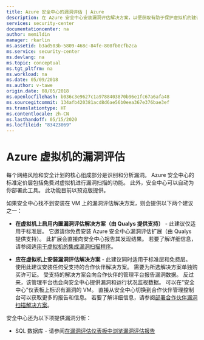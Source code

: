 ```yaml
---
title: Azure 安全中心的漏洞评估 | Azure
description: 在 Azure 安全中心安装漏洞评估解决方案，以便获取有助于保护虚拟机的建议。
services: security-center
documentationcenter: na
author: memildin
manager: rkarlin
ms.assetid: b3ad503b-5809-468c-84fe-808fb0cfb2ca
ms.service: security-center
ms.devlang: na
ms.topic: conceptual
ms.tgt_pltfrm: na
ms.workload: na
ms.date: 05/09/2018
ms.author: v-tawe
origin.date: 08/05/2018
ms.openlocfilehash: b036c3e9627c1a9788403870b96e1fc67a6afa48
ms.sourcegitcommit: 134afb420381acd8d6ae56b0eea367e376bae3ef
ms.translationtype: HT
ms.contentlocale: zh-CN
ms.lasthandoff: 05/15/2020
ms.locfileid: "83423069"
---
```

# <a name="vulnerability-assessments-for-your-azure-virtual-machines"></a>Azure 虚拟机的漏洞评估

每个网络风险和安全计划的核心组成部分是识别和分析漏洞。 Azure 安全中心的标准定价层包括免费对虚拟机进行漏洞扫描的功能。 此外，安全中心可以自动为你部署此工具。 此功能目前以预览版提供。

如果安全中心找不到安装在 VM 上的漏洞评估解决方案，则会提供以下两个建议之一：

- **在虚拟机上启用内置漏洞评估解决方案（由 Qualys 提供支持）** - 此建议仅适用于标准层。 它邀请你免费安装 Azure 安全中心漏洞评估扩展（由 Qualys 提供支持）。 此扩展会直接向安全中心报告其发现结果。 若要了解详细信息，请参阅适[用于虚拟机的集成漏洞扫描程序](built-in-vulnerability-assessment.md)。

- **应在虚拟机上安装漏洞评估解决方案** - 此建议同时适用于标准层和免费层。 使用此建议安装任何受支持的合作伙伴解决方案。 需要为所选解决方案单独购买许可证。 受支持的解决方案会向合作伙伴的管理平台报告漏洞数据。 反过来，该管理平台也会向安全中心提供漏洞和运行状况监视数据。 可以在“安全中心”仪表板上标识有漏洞的 VM。 直接从安全中心切换到合作伙伴管理控制台可以获取更多的报告和信息。 若要了解详细信息，请参阅[部署合作伙伴漏洞扫描解决方案](partner-vulnerability-assessment.md)。

安全中心还为以下项提供漏洞分析：

* SQL 数据库 - 请参阅[在漏洞评估仪表板中浏览漏洞评估报告](security-center-iaas-advanced-data.md#explore-vulnerability-assessment-reports)
